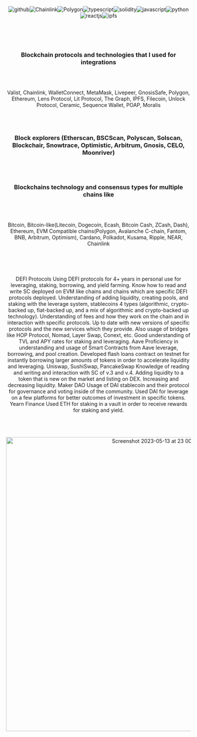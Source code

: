 

<div align="center"
     
<br>
<br>
     
<p align="center"
  
 ![github](https://img.shields.io/badge/GitHub-000000?style=for-the-badge&logo=GitHub&logoColor=blue)![Chainlink](https://img.shields.io/badge/Chainlink-000000?style=for-the-badge&logo=Chainlink&logoColor=blue)![Polygon](https://img.shields.io/badge/Polygon-000000?style=for-the-badge&logo=Polygon&logoColor=blue)![typescript](https://img.shields.io/badge/Typescript-000000?style=for-the-badge&logo=Typescript&logoColor=blue)![solidity](https://img.shields.io/badge/Solidity-000000?style=for-the-badge&logo=Solidity&logoColor=blue)![javascript](https://img.shields.io/badge/Javascript-000000?style=for-the-badge&logo=Javascript&logoColor=blue)![python](https://img.shields.io/badge/Python-000000?style=for-the-badge&logo=Python&logoColor=blue)![reactjs](https://img.shields.io/badge/ReactJS-000000?style=for-the-badge&logo=React&logoColor=blue)![ipfs](https://img.shields.io/badge/IPFS-000000?style=for-the-badge&logo=IPFS&logoColor=blue)
</p>




<br>
<br>
<br>




<h3>Blockchain protocols and technologies that I used for integrations</h3>

<br>
<br>

Valist, Chainlink, WalletConnect, MetaMask, Livepeer, GnosisSafe, Polygon, Ethereum, Lens Protocol, Lit Protocol, The Graph, IPFS, Filecoin, Unlock Protocol, Ceramic, Sequence Wallet, POAP, Moralis
     
     
<br>
<br>

<h3>Block explorers (Etherscan, BSCScan, Polyscan, Solscan, Blockchair, Snowtrace, Optimistic, Arbitrum, Gnosis, CELO, Moonriver)</h3>

<br>
<br>


<h3>Blockchains technology and consensus types for multiple chains like</h3>

<br>
<br>

Bitcoin, Bitcoin-like(Litecoin, Dogecoin, Ecash, Bitcoin Cash, ZCash, Dash), Ethereum, EVM Compatible chains(Polygon, Avalanche C-chain, Fantom, BNB, Arbitrum, Optimism), Cardano, Polkadot, Kusama, Ripple, NEAR, Chainlink



<br>
<br>
<br>

DEFI Protocols
Using DEFI protocols for 4+ years in personal use for leveraging, staking, borrowing, and yield farming. Know how to read and write SC deployed on EVM like chains and chains which are specific DEFI protocols deployed. Understanding of adding liquidity, creating pools, and staking with the leverage system,
stablecoins 4 types (algorithmic, crypto-backed up, fiat-backed up, and a mix of algorithmic and crypto-backed up technology). Understanding of fees and how they work on the chain and in interaction with specific protocols. Up to date with new versions of specific protocols and the new services which they provide. Also usage of bridges like HOP Protocol, Nomad, Layer Swap, Conext, etc. Good understanding of TVL and APY rates for staking and leveraging.
Aave
Proficiency in understanding and usage of Smart Contracts from Aave leverage, borrowing, and pool creation. Developed flash loans contract on testnet for instantly borrowing larger amounts of tokens in order to accelerate liquidity and leveraging.
Uniswap, SushiSwap, PancakeSwap
Knowledge of reading and writing and interaction with SC of v.3 and v.4. Adding liquidity to a token that is new on the market and listing on DEX. Increasing and decreasing liquidity.
Maker DAO
Usage of DAI stablecoin and their protocol for governance and voting inside of the community. Used DAI for leverage on a few platforms for better outcomes of investment in specific tokens.
Yearn Finance
Used ETH for staking in a vault in order to receive rewards for staking and yield.

<br>
<br>
<br>


     
<img width="800" alt="Screenshot 2023-05-13 at 23 00 05" src="https://github.com/Andrej656/Andrej656/assets/98988595/86c6856f-fbf8-4515-aaa2-6903316fd38e">     


</div>   



